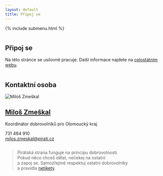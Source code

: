```yaml
---
layout: default
title: Připoj se
---
```

{% include submenu.html %}

<div class="row">
  <div class="medium-12 large-12 columns">
    <section class="o-section o-section">
      <div class="o-section-inner">
        <div class="o-section-block">
          <div class="c-BasicPage">
            <div class="c-BasicPage-content">
              <h2 itemprop="headline" class="c-BasicPage__title">Připoj se</h2>
            </div>
            <div itemprop="description" class="c-BasicPage-content">
              <p>Na této stránce se usilovně pracuje. Další informace najdete na <a href="https://www.pirati.cz/pripoj-se/">celostátním webu</a>.</p>
            </div>
          </div>
        </div>
      </div>
    </section>
  </div>
</div>
<div class="row">
  <div class="medium-12 large-12 columns">
    <section class="o-section o-section">
      <div class="o-section-inner">
        <div class="o-section-block">
          <div class="c-BasicPage">
            <div class="c-BasicPage-content">
              <h2 itemprop="headline" class="c-BasicPage__title">Kontaktní osoba</h2>
              <div class="row collapse">
                <div class="large-6 small-12 columns end o-section-mediumdown-divided-small">
                  <div class="o-media o-media--top">
                    <div class="o-media__image o-media__image--lgspace">
                      <img src="{{ 'milos-zmeskal.jpg' | prepend: '/assets/img/people/' | relative_url}}" alt="Miloš Zmeškal"> </div>                      
                    <div class="o-media__body">
                    <h2 class="o-media__headline"><a href="{{'lide/milos-zmeskal/' | relative_url}}">Miloš Zmeškal</a></h2>
                      <p>Koordinátor dobrovolníků pro Olomoucký kraj</p>
                      <p>731 464 910<br>
                      <a href="mailto:milos.zmeskal@pirati.cz">milos.zmeskal@pirati.cz</a></p>
                    </div>
                  </div>
                </div>
                <div class="large-6 small-12 columns end o-section-mediumdown-divided-small">
                  <div class="o-media">
                    <div class="o-media__body">
                      <blockquote class="c-blockquote c-blockquote--wicon">Pirátská strana funguje na principu dobrovolnosti.
                        <br> Pokud něco chceš dělat, nečekej na ostatní
                        <br> a zapoj se. Samozřejmě respektuj ostatní dobrovolníky
                        <br> a pravidla
                        <a href="https://redmine.pirati.cz/projects/po/wiki/Pir%C3%A1tsk%C3%A1_netiketa">netikety</a>.</blockquote>
                    </div>
                  </div>
                </div>
              </div>
            </div>
          </div>
        </div>
      </div>
    </section>
  </div>
</div>
